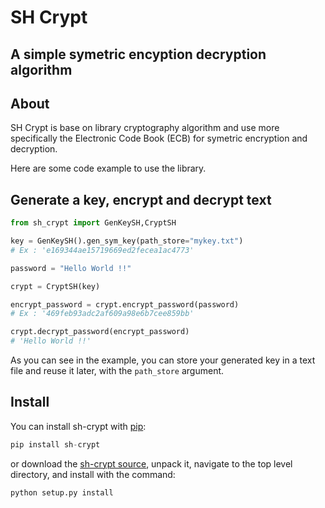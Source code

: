 SH Crypt
========
A simple symetric encyption decryption algorithm
------------------------------------------------
About
-----
SH Crypt is base on library cryptography algorithm and use more specifically the Electronic Code Book (ECB) for symetric encryption and decryption.

Here are some code example to use the library.

Generate a key, encrypt and decrypt text
----------------------------------------
```python
from sh_crypt import GenKeySH,CryptSH

key = GenKeySH().gen_sym_key(path_store="mykey.txt")
# Ex : 'e169344ae15719669ed2fecea1ac4773'

password = "Hello World !!"

crypt = CryptSH(key)

encrypt_password = crypt.encrypt_password(password)
# Ex : '469feb93adc2af609a98e6b7cee859bb'

crypt.decrypt_password(encrypt_password)
# 'Hello World !!'
```

As you can see in the example, you can store your generated key in a text file and reuse it later, with the ```path_store``` argument.

Install
-------
You can install sh-crypt with [pip](https://pypi.org/project/sh-crypt/):

```python
pip install sh-crypt
```

or download the [sh-crypt source](https://github.com/steven1909/sh-crypt/archive/refs/heads/master.zip), unpack it, navigate to the top level directory, and install with the command:

```python
python setup.py install
```